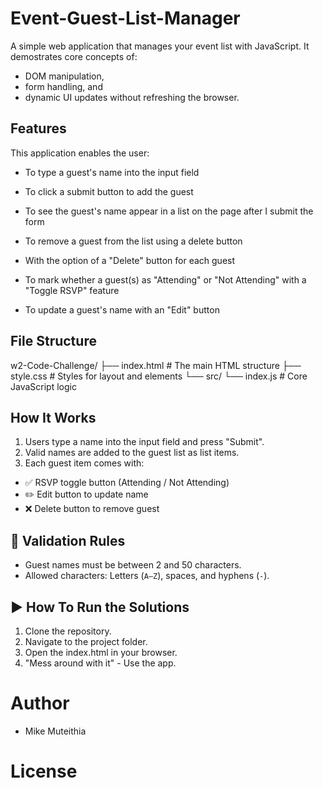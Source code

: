 # Event-Guest-List-Manager

A simple web application that manages your event list with JavaScript.
It demostrates core concepts of: 
- DOM manipulation, 
- form handling, and 
- dynamic UI updates without refreshing the browser.


## Features

This application enables the user:

- To type a guest's name into the input field

- To click a submit button to add the guest

- To see the guest's name appear in a list on the page after I submit the form

- To remove a guest from the list using a delete button

- With the option of a "Delete" button for each guest

- To mark whether a guest(s) as "Attending" or "Not Attending" with a "Toggle RSVP" feature

- To update a guest's name with an "Edit" button

## File Structure
w2-Code-Challenge/
├── index.html # The main HTML structure
├── style.css # Styles for layout and elements
└── src/
└── index.js # Core JavaScript logic


## How It Works

 1. Users type a name into the input field and press "Submit".
 2. Valid names are added to the guest list as list items.
 3. Each guest item comes with:
   - ✅ RSVP toggle button (Attending / Not Attending)
   - ✏️ Edit button to update name
   - ❌ Delete button to remove guest


## 📝 Validation Rules

- Guest names must be between 2 and 50 characters.
- Allowed characters: Letters (`A–Z`), spaces, and hyphens (`-`).


## ▶️ How To Run the Solutions

1. Clone the repository.
2. Navigate to the project folder.
3. Open the index.html in your browser.
4. "Mess around with it" - Use the app.

# Author 
- Mike Muteithia

# License



